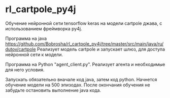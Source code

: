 # rl_cartpole_py4j

Обучение нейронной сети tensorflow keras на модели cartpole джава, с использованием фреймворка py4j.

Программа на java https://github.com/Bobrosha/rl_cartpole_py4j/tree/master/src/main/java/ru/dutov/cartpole
Реализует модель cartpole и запускает шлюз, для доступа нейронной сети к модели.

Программа на Python "agent_client.py".
Реализует агента и необходимые для него условия.

Запускать обязательно вначале код java, затем код python. Начнется обучение модели на 500 эпизодах.
После окончания обучения не забудьте остановить выполнение java кода.
